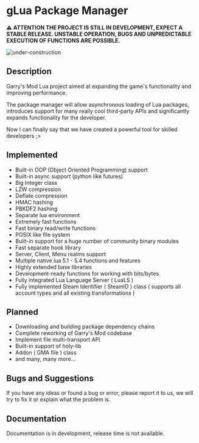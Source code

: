 # gLua Package Manager

⚠ **ATTENTION THE PROJECT IS STILL IN DEVELOPMENT, EXPECT A STABLE RELEASE. UNSTABLE OPERATION, BUGS AND UNPREDICTABLE EXECUTION OF FUNCTIONS ARE POSSIBLE.**

![under-construction](https://user-images.githubusercontent.com/2846578/50296605-d76e5780-0448-11e9-9e16-39917d203b98.gif)

## Description
Garry's Mod Lua project aimed at expanding the game's functionality and improving performance.

The package manager will allow asynchronous loading of Lua packages, introduces support for many really cool third-party APIs and significantly expands functionality for the developer.

Now I can finally say that we have created a powerful tool for skilled developers ;>

## Implemented
* Built-in OOP (Object Oriented Programming) support
* Built-in async support (python like futures)
* Big Integer class
* LZW compression
* Deflate compression
* HMAC hashing
* PBKDF2 hashing
* Separate lua environment
* Extremely fast functions
* Fast binary read/write functions
* POSIX like file system
* Built-in support for a huge number of community binary modules
* Fast separate hook library
* Server, Client, Menu realms support
* Multiple native lua 5.1 - 5.4 functions and features
* Highly extended base libraries
* Development-ready functions for working with bits/bytes
* Fully integrated Lua Language Server ( LuaLS )
* Fully implemented Steam Identifier ( SteamID ) class ( supports all account types and all existing transformations )

## Planned
* Downloading and building package dependency chains
* Complete reworking of Garry's Mod codebase
* Implement file multi-transport API
* Built-in support of holy-lib
* Addon ( GMA file ) class
* and many, many more...

## Bugs and Suggestions
If you have any ideas or found a bug or error, please report it to us, we will try to fix it or explain what the problem is.

## Documentation
Documentation is in development, release time is not available.
